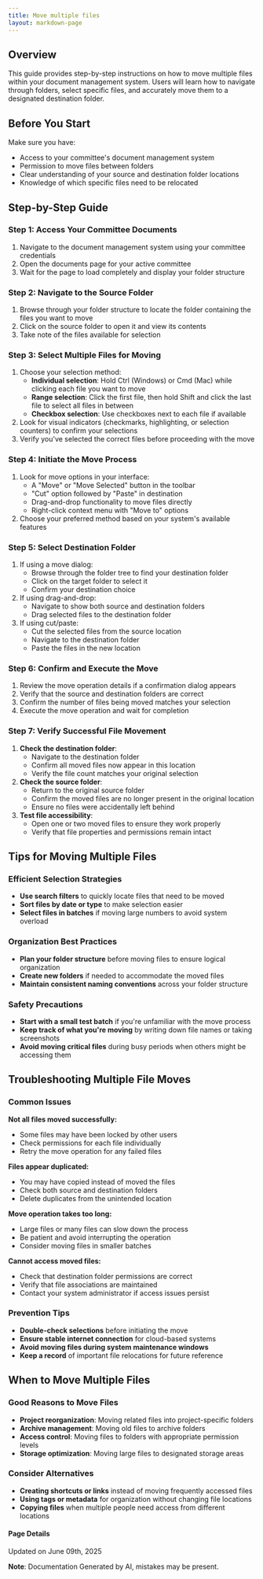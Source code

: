 ```yaml
---
title: Move multiple files
layout: markdown-page
---
```

## Overview

This guide provides step-by-step instructions on how to move multiple files within your document management system. Users will learn how to navigate through folders, select specific files, and accurately move them to a designated destination folder.

## Before You Start

Make sure you have:
- Access to your committee's document management system
- Permission to move files between folders
- Clear understanding of your source and destination folder locations
- Knowledge of which specific files need to be relocated

## Step-by-Step Guide

### Step 1: Access Your Committee Documents
1. Navigate to the document management system using your committee credentials
2. Open the documents page for your active committee
3. Wait for the page to load completely and display your folder structure

### Step 2: Navigate to the Source Folder
1. Browse through your folder structure to locate the folder containing the files you want to move
2. Click on the source folder to open it and view its contents
3. Take note of the files available for selection

### Step 3: Select Multiple Files for Moving
1. Choose your selection method:
   - **Individual selection**: Hold Ctrl (Windows) or Cmd (Mac) while clicking each file you want to move
   - **Range selection**: Click the first file, then hold Shift and click the last file to select all files in between
   - **Checkbox selection**: Use checkboxes next to each file if available
2. Look for visual indicators (checkmarks, highlighting, or selection counters) to confirm your selections
3. Verify you've selected the correct files before proceeding with the move

### Step 4: Initiate the Move Process
1. Look for move options in your interface:
   - A "Move" or "Move Selected" button in the toolbar
   - "Cut" option followed by "Paste" in destination
   - Drag-and-drop functionality to move files directly
   - Right-click context menu with "Move to" options
2. Choose your preferred method based on your system's available features

### Step 5: Select Destination Folder
1. If using a move dialog:
   - Browse through the folder tree to find your destination folder
   - Click on the target folder to select it
   - Confirm your destination choice
2. If using drag-and-drop:
   - Navigate to show both source and destination folders
   - Drag selected files to the destination folder
3. If using cut/paste:
   - Cut the selected files from the source location
   - Navigate to the destination folder
   - Paste the files in the new location

### Step 6: Confirm and Execute the Move
1. Review the move operation details if a confirmation dialog appears
2. Verify that the source and destination folders are correct
3. Confirm the number of files being moved matches your selection
4. Execute the move operation and wait for completion

### Step 7: Verify Successful File Movement
1. **Check the destination folder**:
   - Navigate to the destination folder
   - Confirm all moved files now appear in this location
   - Verify the file count matches your original selection
2. **Check the source folder**:
   - Return to the original source folder
   - Confirm the moved files are no longer present in the original location
   - Ensure no files were accidentally left behind
3. **Test file accessibility**:
   - Open one or two moved files to ensure they work properly
   - Verify that file properties and permissions remain intact

## Tips for Moving Multiple Files

### Efficient Selection Strategies
- **Use search filters** to quickly locate files that need to be moved
- **Sort files by date or type** to make selection easier
- **Select files in batches** if moving large numbers to avoid system overload

### Organization Best Practices
- **Plan your folder structure** before moving files to ensure logical organization
- **Create new folders** if needed to accommodate the moved files
- **Maintain consistent naming conventions** across your folder structure

### Safety Precautions
- **Start with a small test batch** if you're unfamiliar with the move process
- **Keep track of what you're moving** by writing down file names or taking screenshots
- **Avoid moving critical files** during busy periods when others might be accessing them

## Troubleshooting Multiple File Moves

### Common Issues

**Not all files moved successfully:**
- Some files may have been locked by other users
- Check permissions for each file individually
- Retry the move operation for any failed files

**Files appear duplicated:**
- You may have copied instead of moved the files
- Check both source and destination folders
- Delete duplicates from the unintended location

**Move operation takes too long:**
- Large files or many files can slow down the process
- Be patient and avoid interrupting the operation
- Consider moving files in smaller batches

**Cannot access moved files:**
- Check that destination folder permissions are correct
- Verify that file associations are maintained
- Contact your system administrator if access issues persist

### Prevention Tips
- **Double-check selections** before initiating the move
- **Ensure stable internet connection** for cloud-based systems
- **Avoid moving files during system maintenance windows**
- **Keep a record** of important file relocations for future reference

## When to Move Multiple Files

### Good Reasons to Move Files
- **Project reorganization**: Moving related files into project-specific folders
- **Archive management**: Moving old files to archive folders
- **Access control**: Moving files to folders with appropriate permission levels
- **Storage optimization**: Moving large files to designated storage areas

### Consider Alternatives
- **Creating shortcuts or links** instead of moving frequently accessed files
- **Using tags or metadata** for organization without changing file locations
- **Copying files** when multiple people need access from different locations

#### Page Details
Updated on June 09th, 2025

**Note**: Documentation Generated by AI, mistakes may be present.